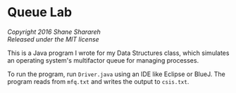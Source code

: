 # Queue Lab
*Copyright 2016 Shane Sharareh*  
*Released under the MIT license*

This is a Java program I wrote for my Data Structures class, which simulates an operating system's multifactor queue for managing processes.

To run the program, run `Driver.java` using an IDE like Eclipse or BlueJ. The program reads from `mfq.txt` and writes the output to `csis.txt`.
